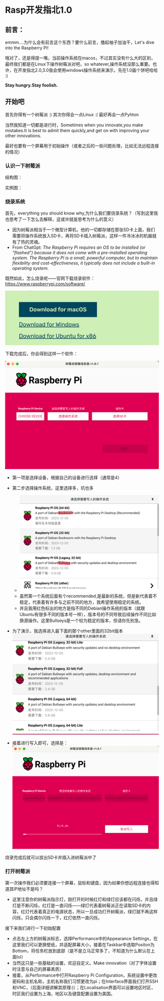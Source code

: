 # Rasp开发指北1.0

## 前言：

emmm....为什么会有前言这个东西？要什么前言，撸起袖子加油干，Let's dive into the Raspberry Pi!

哦对了，还是得提一嘴，当前操作系统在macos，不过其实没有什么大的区别，最终我们都是在Linux下操作树莓派对吧，so whatever,操作系统没那么重要。也许，在开发指北2.0,3.0我会使用windows操作系统来演示，先在1.0画个饼吧哈哈 :) 

**Stay hungry.Stay foolish.**

## 开始吧

首先你得有一个树莓派 :)  其次你得会一点Linux :(  最好再会一点Pyhton 

当然我知道一切都是进行时，Sometimes when you innovate,you make mistakes.It is best to admit them quickly,and get on with improving your other innovations.

最好也要有一个屏幕用于初始操作（或者之后的一些问题处理，比如无法远程连接的情况）

### 认识一下树莓派

结构图：

实例图：

### 烧录系统

首先，everything you should know why,为什么我们要烧录系统？（写到这里我也思考了一下怎么去解释，这或许就是思考为什么的意义）

- 因为树莓派相当于一个微型计算机，他的一切都存储在那张SD卡上面，我们需要将操作系统放入SD卡，再将SD卡插入树莓派，这样一件冷冰冰的机器就有了热的灵魂。
- From ChatGpt: *The Raspberry Pi requires an OS to be installed (or "flashed") because it does not come with a pre-installed operating system. The Raspberry Pi is a small, powerful computer, but to maintain flexibility and cost-effectiveness, it typically does not include a built-in operating system.*

既然如此，怎么烧录呢——官网下载烧录软件：https://www.raspberrypi.com/software/

<img src="../../Pic/image-20240113104653520.png" alt="image-20240113104653520" style="zoom:50%;" />

下载完成后，你会得到这样一个软件：

<img src="../../Pic/image-20240113104721526.png" alt="image-20240113104721526" style="zoom:50%;" />

- 第一项是选择设备，根据自己的设备进行选择（通常是4）
- 第二步选择操作系统，这里选择多，坑也多
  - <img src="../../Pic/image-20240113105016275.png" alt="image-20240113105016275" style="zoom:50%;" />
  - 虽然第一个系统后面有个recommended,是最新的系统，但是新代表着不稳定，代表着有许多与之前不同的地方，我希望使用稳定的系统。
  - 并且我用红色标出的地方是指不同的Debian操作系统的版本（就跟Ubuntu有很多不同的版本号一样），版本号的不同导致后续操作不同比如换源操作。这里Bullseys是一个较为稳定的版本，但请你先别急。

- 为了演示，我选择进入最下面的那个other里面的32bit版本<img src="../../Pic/image-20240113105736109.png" alt="image-20240113105736109" style="zoom:50%;" />

- 接着进行写入即可，选择是：<img src="../../Pic/image-20240113171840641.png" alt="image-20240113171840641" style="zoom:50%;" />

烧录完成后就可以拔出SD卡并插入进树莓派中了

### 打开树莓派

第一次操作我们必须要连接一个屏幕，鼠标和键盘，因为如果你想远程连接也得知道其IP地址不是吗？

- 这里注意你的树莓派指示灯，刚打开的时候红灯和绿灯应该都在闪烁，并且绿灯是不断闪烁，红灯是一直闪烁——绿灯代表着树莓派正在读取SD卡的内容，红灯代表着真正的电源状态，所以一旦成功打开树莓派，绿灯就不再这样闪烁，只会偶尔闪烁一下，红灯依然一直闪烁。

接下来我们进行一下初始配置

- 点击左上方的树莓派标志，选择Performance中的Appearance Settings，在这里我们可以更换壁纸，并适配屏幕大小，接着在Taskbar中选取Positon为Bottom，将任务栏放到底部（是不是立马正常多了，不知道为什么默认在上面lol）
- 当然这只是一些基础的设置，欢迎自定义。Make innovation（对了字体设置时注意与自己的屏幕素质）
- 接着，从Performance中打开Raspberry Pi Configuration，系统设置中更改密码和主机名称，主机名称我们习惯更改为pi；在Interface界面我们打开SSH和VNC，（后面详细讲解其原理:)）；在Localisation界面可以设置地区时区，时区我们设置为上海，地区以及键盘配置设置为美国。

